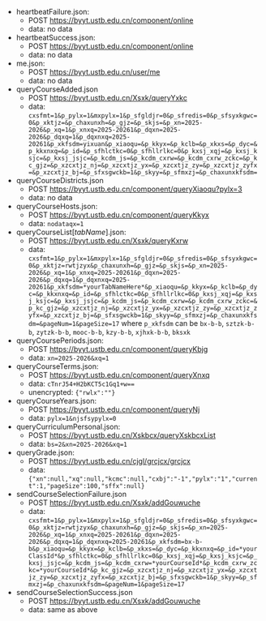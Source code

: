 - heartbeatFailure.json:
  - POST https://byyt.ustb.edu.cn/component/online
  - data: no data
- heartbeatSuccess.json:
  - POST https://byyt.ustb.edu.cn/component/online
  - data: no data
- me.json:
  - POST https://byyt.ustb.edu.cn/user/me
  - data: no data
- queryCourseAdded.json
  - POST https://byyt.ustb.edu.cn/Xsxk/queryYxkc
  - data: `cxsfmt=1&p_pylx=1&mxpylx=1&p_sfgldjr=0&p_sfredis=0&p_sfsyxkgwc=0&p_xktjz=&p_chaxunxh=&p_gjz=&p_skjs=&p_xn=2025-2026&p_xq=1&p_xnxq=2025-20261&p_dqxn=2025-2026&p_dqxq=1&p_dqxnxq=2025-20261&p_xkfsdm=yixuan&p_xiaoqu=&p_kkyx=&p_kclb=&p_xkxs=&p_dyc=&p_kkxnxq=&p_id=&p_sfhlctkc=0&p_sfhllrlkc=0&p_kxsj_xqj=&p_kxsj_ksjc=&p_kxsj_jsjc=&p_kcdm_js=&p_kcdm_cxrw=&p_kcdm_cxrw_zckc=&p_kc_gjz=&p_xzcxtjz_nj=&p_xzcxtjz_yx=&p_xzcxtjz_zy=&p_xzcxtjz_zyfx=&p_xzcxtjz_bj=&p_sfxsgwckb=1&p_skyy=&p_sfmxzj=&p_chaxunxkfsdm=`
- queryCourseDistricts.json
  - POST https://byyt.ustb.edu.cn/component/queryXiaoqu?pylx=3
  - data: no data
- queryCourseHosts.json:
  - POST https://byyt.ustb.edu.cn/component/queryKkyx
  - data: `nodataqx=1`
- queryCourseList[*tabName*].json:
  - POST https://byyt.ustb.edu.cn/Xsxk/queryKxrw
  - data: `cxsfmt=1&p_pylx=1&mxpylx=1&p_sfgldjr=0&p_sfredis=0&p_sfsyxkgwc=0&p_xktjz=rwtjzyx&p_chaxunxh=&p_gjz=&p_skjs=&p_xn=2025-2026&p_xq=1&p_xnxq=2025-20261&p_dqxn=2025-2026&p_dqxq=1&p_dqxnxq=2025-20261&p_xkfsdm=*yourTabNameHere*&p_xiaoqu=&p_kkyx=&p_kclb=&p_dyc=&p_kkxnxq=&p_id=&p_sfhlctkc=0&p_sfhllrlkc=0&p_kxsj_xqj=&p_kxsj_ksjc=&p_kxsj_jsjc=&p_kcdm_js=&p_kcdm_cxrw=&p_kcdm_cxrw_zckc=&p_kc_gjz=&p_xzcxtjz_nj=&p_xzcxtjz_yx=&p_xzcxtjz_zy=&p_xzcxtjz_zyfx=&p_xzcxtjz_bj=&p_sfxsgwckb=1&p_skyy=&p_sfmxzj=&p_chaxunxkfsdm=&pageNum=1&pageSize=17` where `p_xkfsdm` can be `bx-b-b`, `sztzk-b-b`, `zytzk-b-b`, `mooc-b-b`, `kzy-b-b`, `xjhxk-b-b`, `bksxk`
- queryCoursePeriods.json:
  - POST https://byyt.ustb.edu.cn/component/queryKbjg
  - data: `xn=2025-2026&xq=1`
- queryCourseTerms.json:
  - POST https://byyt.ustb.edu.cn/component/queryXnxq
  - data: `cTnrJ54+H2bKCT5c1Gq1+w==`
  - unencrypted: `{"rwlx":""}`
- queryCourseYears.json:
  - POST https://byyt.ustb.edu.cn/component/queryNj
  - data: `pylx=1&njsfsypylx=0`
- queryCurriculumPersonal.json:
  - POST https://byyt.ustb.edu.cn/Xskbcx/queryXskbcxList
  - data: `bs=2&xn=2025-2026&xq=1`
- queryGrade.json:
  - POST https://byyt.ustb.edu.cn/cjgl/grcjcx/grcjcx
  - data: `{"xn":null,"xq":null,"kcmc":null,"cxbj":"-1","pylx":"1","current":1,"pageSize":100,"sffx":null}`
- sendCourseSelectionFailure.json
  - POST https://byyt.ustb.edu.cn/Xsxk/addGouwuche
  - data: `cxsfmt=1&p_pylx=1&mxpylx=1&p_sfgldjr=0&p_sfredis=0&p_sfsyxkgwc=0&p_xktjz=rwtjzyx&p_chaxunxh=&p_gjz=&p_skjs=&p_xn=2025-2026&p_xq=1&p_xnxq=2025-20261&p_dqxn=2025-2026&p_dqxq=1&p_dqxnxq=2025-20261&p_xkfsdm=bx-b-b&p_xiaoqu=&p_kkyx=&p_kclb=&p_xkxs=&p_dyc=&p_kkxnxq=&p_id=*yourClassId*&p_sfhlctkc=0&p_sfhllrlkc=0&p_kxsj_xqj=&p_kxsj_ksjc=&p_kxsj_jsjc=&p_kcdm_js=&p_kcdm_cxrw=*yourCourseId*&p_kcdm_cxrw_zckc=*yourCourseId*&p_kc_gjz=&p_xzcxtjz_nj=&p_xzcxtjz_yx=&p_xzcxtjz_zy=&p_xzcxtjz_zyfx=&p_xzcxtjz_bj=&p_sfxsgwckb=1&p_skyy=&p_sfmxzj=&p_chaxunxkfsdm=&pageNum=1&pageSize=17`
- sendCourseSelectionSuccess.json
  - POST https://byyt.ustb.edu.cn/Xsxk/addGouwuche
  - data: same as above
